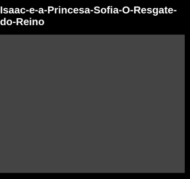 # Isaac-e-a-Princesa-Sofia-O-Resgate-do-Reino
<!DOCTYPE html>
<html lang="pt-BR">
<head>
  <meta charset="UTF-8" />
  <title>Isaac e a Princesa Sofia: A Sombra do Reino</title>
  <meta name="viewport" content="width=device-width, initial-scale=1" />
  <style>
    body, html {
      margin: 0; padding: 0; background: #000; overflow: hidden;
      font-family: 'Arial', sans-serif;
      color: white;
      user-select: none;
    }
    #gameCanvas {
      display: block;
      margin: auto;
      background: #444;
    }
    #dialogueBox {
      position: fixed;
      bottom: 10px;
      left: 10px;
      right: 10px;
      background: rgba(0,0,0,0.8);
      padding: 15px;
      border-radius: 10px;
      font-size: 18px;
      display: none;
      user-select: text;
    }
  </style>
</head>
<body>
  <canvas id="gameCanvas" width="800" height="600"></canvas>
  <div id="dialogueBox"></div>
  <script>
    const canvas = document.getElementById('gameCanvas');
    const ctx = canvas.getContext('2d');

    // Game variables
    let keys = {};
    let player = {
      x: 400,
      y: 300,
      size: 32,
      speed: 3,
      color: '#6b4423', // castanho (cabelo e olhos)
      hp: 5,
      attacking: false,
      attackTimer: 0,
    };

    let enemy = {
      x: 600,
      y: 300,
      size: 32,
      speed: 1.5,
      color: 'green',
      hp: 3,
      direction: 1,
      moveRange: 100,
      startX: 600,
    };

    let gameState = 'playing'; // 'playing', 'dialogue', 'end'

    // Dialogue data
    const dialogues = [
      "Isaac… você enfrentou tudo isso… só pra me salvar?",
      "Claro, Sofia. Eu jamais deixaria você nas mãos daquele monstro.",
      "Você é meu herói… e quer saber? Eu… eu te amo, Isaac.",
      "💖 FIM 💖",
    ];
    let dialogueIndex = 0;
    const dialogueBox = document.getElementById('dialogueBox');

    // Listen to keys
    window.addEventListener('keydown', e => {
      keys[e.key.toLowerCase()] = true;
      if (gameState === 'dialogue' && e.key === 'Enter') {
        nextDialogue();
      }
    });
    window.addEventListener('keyup', e => {
      keys[e.key.toLowerCase()] = false;
    });

    function rectsColliding(r1, r2) {
      return !(r2.x > r1.x + r1.size ||
               r2.x + r2.size < r1.x ||
               r2.y > r1.y + r1.size ||
               r2.y + r2.size < r1.y);
    }

    function drawPlayer() {
      ctx.fillStyle = player.color;
      ctx.fillRect(player.x, player.y, player.size, player.size);
      if (player.attacking) {
        ctx.fillStyle = '#c0c0c0';
        ctx.fillRect(player.x + player.size, player.y + player.size / 4, 10, player.size / 2);
      }
    }

    function drawEnemy() {
      ctx.fillStyle = enemy.color;
      ctx.fillRect(enemy.x, enemy.y, enemy.size, enemy.size);
    }

    function update() {
      if (gameState === 'playing') {
        // Move player
        if (keys['arrowleft'] || keys['a']) player.x -= player.speed;
        if (keys['arrowright'] || keys['d']) player.x += player.speed;
        if (keys['arrowup'] || keys['w']) player.y -= player.speed;
        if (keys['arrowdown'] || keys['s']) player.y += player.speed;

        // Keep player inside canvas
        player.x = Math.max(0, Math.min(canvas.width - player.size, player.x));
        player.y = Math.max(0, Math.min(canvas.height - player.size, player.y));

        // Attack logic
        if (keys[' '] && !player.attacking) {
          player.attacking = true;
          player.attackTimer = 20;
        }
        if (player.attacking) {
          player.attackTimer--;
          if (player.attackTimer <= 0) {
            player.attacking = false;
          }
        }

        // Enemy moves back and forth
        enemy.x += enemy.speed * enemy.direction;
        if (enemy.x > enemy.startX + enemy.moveRange || enemy.x < enemy.startX - enemy.moveRange) {
          enemy.direction *= -1;
        }

        // Enemy hits player
        if (rectsColliding(player, enemy)) {
          player.hp -= 0.02; // perde vida lentamente se tocar
          if (player.hp <= 0) {
            gameState = 'end';
            showDialogue("Você foi derrotado... Tente novamente!");
          }
        }

        // Player attack hits enemy
        if (player.attacking) {
          const attackHitbox = {
            x: player.x + player.size,
            y: player.y + player.size / 4,
            size: 10,
          };
          if (rectsColliding(attackHitbox, enemy)) {
            enemy.hp -= 0.1;
            if (enemy.hp <= 0) {
              gameState = 'dialogue';
              showDialogue(dialogues[dialogueIndex]);
            }
          }
        }
      }
      draw();
      if (gameState !== 'end') {
        requestAnimationFrame(update);
      }
    }

    function draw() {
      ctx.clearRect(0, 0, canvas.width, canvas.height);
      // background
      ctx.fillStyle = '#003300';
      ctx.fillRect(0, 0, canvas.width, canvas.height);

      // draw player and enemy
      drawPlayer();
      if (enemy.hp > 0) {
        drawEnemy();
      }

      // draw HP bar
      ctx.fillStyle = 'red';
      ctx.fillRect(20, 20, player.hp * 40, 10);
      ctx.strokeStyle = 'white';
      ctx.strokeRect(20, 20, 200, 10);
    }

    function showDialogue(text) {
      dialogueBox.style.display = 'block';
      dialogueBox.textContent = text;
    }

    function nextDialogue() {
      dialogueIndex++;
      if (dialogueIndex < dialogues.length) {
        showDialogue(dialogues[dialogueIndex]);
      } else {
        dialogueBox.textContent = "Obrigado por jogar, Sofia! - Isaac 💗";
      }
    }

    // Start game loop
    update();
  </script>
</body>
</html>

